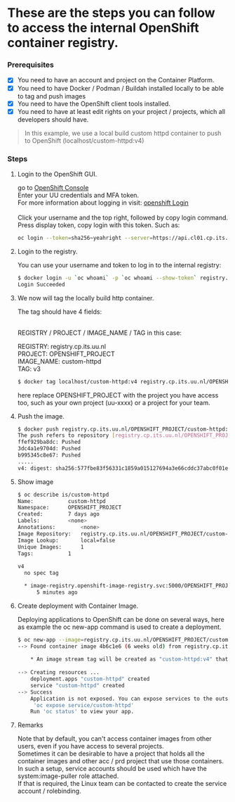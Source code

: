 # These are the steps you can follow to access the internal OpenShift container registry.

### Prerequisites
- [x] You need to have an account and project on the Container Platform.
- [x] You need to have Docker / Podman / Buildah installed locally to be able to tag and push images
- [x] You need to have the OpenShift client tools installed.
- [x] You need to have at least edit rights on your project / projects, which all developers should have.
> In this example, we use a local build custom httpd container to push to OpenShift (localhost/custom-httpd:v4)

### Steps

1. Login to the OpenShift GUI.

    go to <a href="https://console.cp.its.uu.nl" target="_blank">OpenShift Console</a><br>
    Enter your UU credentials and MFA token. <br>
    For more information about logging in visit: <a href="https://docs.cp.its.uu.nl/content/basics/login/" target="_blank">openshift Login</a><br> <br>
    Click your username and the top right, followed by copy login command. <br>
    Press display token, copy login with this token. Such as:
    ```bash
    oc login --token=sha256~yeahright --server=https://api.cl01.cp.its.uu.nl:6443
    ```
2. Login to the registry.

    You can use your username and token to log in to the internal registry:
    ```bash
    $ docker login -u `oc whoami` -p `oc whoami --show-token` registry.cp.its.uu.nl
    Login Succeeded
    ```

3. We now will tag the locally build http container.

    The tag should have 4 fields: <br><br>
  
    REGISTRY / PROJECT / IMAGE_NAME / TAG 
    in this case: <br>
  
    REGISTRY: registry.cp.its.uu.nl <br>
    PROJECT: OPENSHIFT_PROJECT <br>
    IMAGE_NAME: custom-httpd <br>
    TAG: v3 <br>
  
    ```bash
    $ docker tag localhost/custom-httpd:v4 registry.cp.its.uu.nl/OPENSHIFT_PROJECT/custom-httpd:v3
    ```
    here replace OPENSHIFT_PROJECT with the project you have access too, such as your own project (uu-xxxx) or a project for your team. <br>
 
4. Push the image.

    ```bash
    $ docker push registry.cp.its.uu.nl/OPENSHIFT_PROJECT/custom-httpd:v4
    The push refers to repository [registry.cp.its.uu.nl/OPENSHIFT_PROJECT/custom-httpd]
    ffef929ba8dc: Pushed 
    3dc4a1e9704d: Pushed 
    b995345c8e67: Pushed 
    .....
    v4: digest: sha256:577fbe83f56331c1859a015127694a3e66cddc37abc0f01edafd153f226cdccc size: 2198
    ```

5. Show image
    ```bash
    $ oc describe is/custom-httpd 
    Name:			custom-httpd
    Namespace:		OPENSHIFT_PROJECT
    Created:		7 days ago
    Labels:			<none>
    Annotations:		<none>
    Image Repository:	registry.cp.its.uu.nl/OPENSHIFT_PROJECT/custom-httpd
    Image Lookup:		local=false
    Unique Images:		1
    Tags:			1
  
    v4
      no spec tag
    
      * image-registry.openshift-image-registry.svc:5000/OPENSHIFT_PROJECT/custom-httpd@sha256:577fbe83f56331c1859a015127694a3e66cddc37abc0f01edafd153f226cdccc
          5 minutes ago
    ```
  
6. Create deployment with Container Image.

    Deploying applications to OpenShift can be done on several ways, here as example the oc new-app command is used to create a deployment.
    ```bash
    $ oc new-app --image=registry.cp.its.uu.nl/OPENSHIFT_PROJECT/custom-httpd:v4
    --> Found container image 4b6c1e6 (6 weeks old) from registry.cp.its.uu.nl for "registry.cp.its.uu.nl/OPENSHIFT_PROJECT/custom-httpd:v4"
  
        * An image stream tag will be created as "custom-httpd:v4" that will track this image
  
    --> Creating resources ...
        deployment.apps "custom-httpd" created
        service "custom-httpd" created
    --> Success
        Application is not exposed. You can expose services to the outside world by executing one or more of the commands below:
         'oc expose service/custom-httpd' 
        Run 'oc status' to view your app.
    ```
7. Remarks
    
    Note that by default, you can't access container images from other users, even if you have access to several projects. <br>
    Sometimes it can be desirable to have a project that holds all the container images and other acc / prd project that use those containers. <br>
    In such a setup, service accounts should be used which have the system:image-puller role attached. <br>
    If that is required, the Linux team can be contacted to create the service account / rolebinding.
